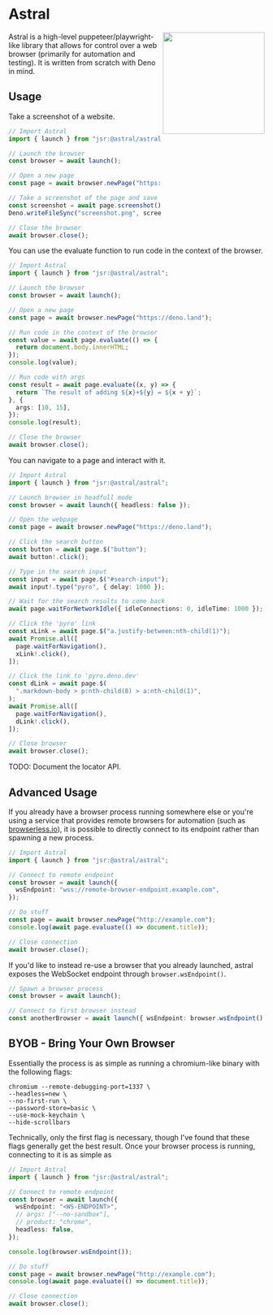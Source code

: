 # Astral

<img src="./docs/static/icon.png" height="200" width="200" align="right"/>

Astral is a high-level puppeteer/playwright-like library that allows for control
over a web browser (primarily for automation and testing). It is written from
scratch with Deno in mind.

## Usage

Take a screenshot of a website.

```ts
// Import Astral
import { launch } from "jsr:@astral/astral";

// Launch the browser
const browser = await launch();

// Open a new page
const page = await browser.newPage("https://deno.land");

// Take a screenshot of the page and save that to disk
const screenshot = await page.screenshot();
Deno.writeFileSync("screenshot.png", screenshot);

// Close the browser
await browser.close();
```

You can use the evaluate function to run code in the context of the browser.

```ts
// Import Astral
import { launch } from "jsr:@astral/astral";

// Launch the browser
const browser = await launch();

// Open a new page
const page = await browser.newPage("https://deno.land");

// Run code in the context of the browser
const value = await page.evaluate(() => {
  return document.body.innerHTML;
});
console.log(value);

// Run code with args
const result = await page.evaluate((x, y) => {
  return `The result of adding ${x}+${y} = ${x + y}`;
}, {
  args: [10, 15],
});
console.log(result);

// Close the browser
await browser.close();
```

You can navigate to a page and interact with it.

```ts
// Import Astral
import { launch } from "jsr:@astral/astral";

// Launch browser in headfull mode
const browser = await launch({ headless: false });

// Open the webpage
const page = await browser.newPage("https://deno.land");

// Click the search button
const button = await page.$("button");
await button!.click();

// Type in the search input
const input = await page.$("#search-input");
await input!.type("pyro", { delay: 1000 });

// Wait for the search results to come back
await page.waitForNetworkIdle({ idleConnections: 0, idleTime: 1000 });

// Click the 'pyro' link
const xLink = await page.$("a.justify-between:nth-child(1)");
await Promise.all([
  page.waitForNavigation(),
  xLink!.click(),
]);

// Click the link to 'pyro.deno.dev'
const dLink = await page.$(
  ".markdown-body > p:nth-child(8) > a:nth-child(1)",
);
await Promise.all([
  page.waitForNavigation(),
  dLink!.click(),
]);

// Close browser
await browser.close();
```

TODO: Document the locator API.

## Advanced Usage

If you already have a browser process running somewhere else or you're using a
service that provides remote browsers for automation (such as
[browserless.io](https://www.browserless.io/)), it is possible to directly
connect to its endpoint rather than spawning a new process.

```ts
// Import Astral
import { launch } from "jsr:@astral/astral";

// Connect to remote endpoint
const browser = await launch({
  wsEndpoint: "wss://remote-browser-endpoint.example.com",
});

// Do stuff
const page = await browser.newPage("http://example.com");
console.log(await page.evaluate(() => document.title));

// Close connection
await browser.close();
```

If you'd like to instead re-use a browser that you already launched, astral
exposes the WebSocket endpoint through `browser.wsEndpoint()`.

```ts
// Spawn a browser process
const browser = await launch();

// Connect to first browser instead
const anotherBrowser = await launch({ wsEndpoint: browser.wsEndpoint() });
```

## BYOB - Bring Your Own Browser

Essentially the process is as simple as running a chromium-like binary with the
following flags:

```
chromium --remote-debugging-port=1337 \
--headless=new \
--no-first-run \
--password-store=basic \
--use-mock-keychain \
--hide-scrollbars
```

Technically, only the first flag is necessary, though I've found that these
flags generally get the best result. Once your browser process is running,
connecting to it is as simple as

```typescript
// Import Astral
import { launch } from "jsr:@astral/astral";

// Connect to remote endpoint
const browser = await launch({
  wsEndpoint: "<WS-ENDPOINT>",
  // args: ["--no-sandbox"],
  // product: "chrome",
  headless: false,
});

console.log(browser.wsEndpoint());

// Do stuff
const page = await browser.newPage("http://example.com");
console.log(await page.evaluate(() => document.title));

// Close connection
await browser.close();
```
